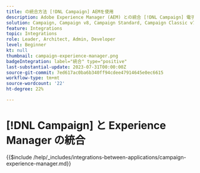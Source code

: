 ```yaml
---
title: の統合方法 [!DNL Campaign] AEMを使用
description: Adobe Experience Manager (AEM) との統合 [!DNL Campaign] 電子メールキャンペーンを作成および管理します。
solution: Campaign, Campaign v8, Campaign Standard, Campaign Classic v7, Experience Manager, Experience Manager Forms
feature: Integrations
topic: Integrations
role: Leader, Architect, Admin, Developer
level: Beginner
kt: null
thumbnail: campaign-experience-manager.png
badgeIntegration: label="統合" type="positive"
last-substantial-update: 2023-07-31T00:00:00Z
source-git-commit: 7ed617ac0ba6b340ff94cdee47914645e0ec6615
workflow-type: tm+mt
source-wordcount: '22'
ht-degree: 22%

---
```



# [!DNL Campaign] と Experience Manager の統合

{{$include /help/_includes/integrations-between-applications/campaign-experience-manager.md}}
